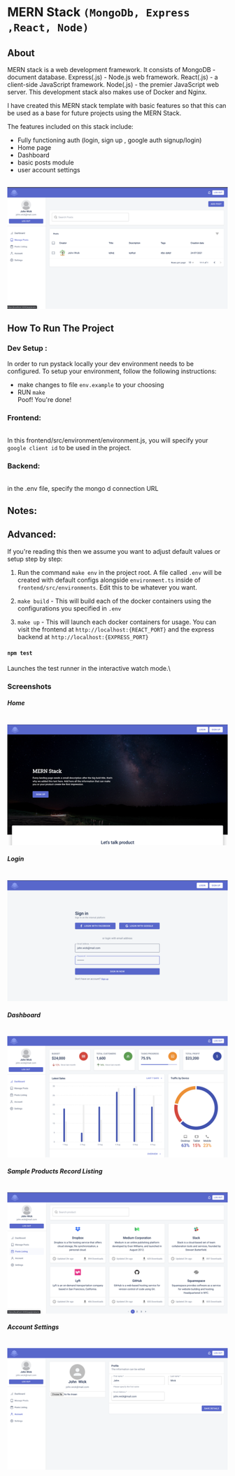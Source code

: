 # MERN Stack  `(MongoDb, Express ,React, Node)`

## About 
MERN stack is a web development framework. It consists of MongoDB - document database. Express(.js) - Node.js web framework. React(.js) - a client-side JavaScript framework. Node(.js) - the premier JavaScript web server.
This development stack also makes use of Docker and Nginx.

I have created this MERN stack template with basic features so that this can be used as a base for future projects using the MERN Stack.

The features included on this stack include:

- Fully functioning auth (login, sign up , google auth signup/login)
- Home page
- Dashboard
- basic posts module
- user account settings

<code>
<img src='https://github.com/alissaahodge/MERN-Stack-basic/blob/master/ReadMeImages/Screenshot%202021-08-04%20at%207.43.30%20AM.png?raw=true'/>
</code>

## How To Run The Project 

### Dev Setup :
In order to run pystack locally your dev environment needs to be configured. To setup
your environment, follow the following instructions:
- make changes to file `env.example` to your choosing
- RUN `make`<br>
Poof! You're done!

### Frontend:
<br> In this frontend/src/environment/environment.js, you will specify your `google client id` to be used in the project.

### Backend:
<br>
in the .env file, specify the mongo d connection URL


## Notes:
## **Advanced:**

If you're reading this then we assume you want to adjust default values or setup step by step:

1. Run the command `make env` in the project root. A file called `.env` will be
created with default configs alongside `environment.ts` inside of 
`frontend/src/environments`. Edit this to be whatever you want.

2. `make build` - This will build each of the docker containers using the configurations you
specified in `.env`

3. `make up` - This will launch each docker containers for usage. You can visit the frontend at
`http://localhost:{REACT_PORT}` and the express backend at `http://localhost:{EXPRESS_PORT}`


#### `npm test`

Launches the test runner in the interactive watch mode.\


### Screenshots
##### Home
<code>
<img src='https://github.com/alissaahodge/MERN-Stack-basic/blob/master/ReadMeImages/Screenshot%202021-08-04%20at%207.29.47%20AM.png?raw=true'/>
</code>

##### Login
<code>
<img src='https://github.com/alissaahodge/MERN-Stack-basic/blob/master/ReadMeImages/Screenshot%202021-08-04%20at%207.30.09%20AM.png?raw=true'/>
</code>

##### Dashboard
<code>
<img src='https://github.com/alissaahodge/MERN-Stack-basic/blob/master/ReadMeImages/Screenshot%202021-08-04%20at%207.43.19%20AM.png?raw=true'/>
</code>

##### Sample Products Record Listing
<code>
<img src='https://github.com/alissaahodge/MERN-Stack-basic/blob/master/ReadMeImages/Screenshot%202021-08-04%20at%207.43.46%20AM.png?raw=true'/>
</code>

##### Account Settings
<code>
<img src='https://github.com/alissaahodge/MERN-Stack-basic/blob/master/ReadMeImages/Screenshot%202021-08-04%20at%207.43.51%20AM.png?raw=true'/>
</code>

